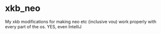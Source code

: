 # xkb_neo
My xkb modifications for making neo etc (inclusive vou) work properly with every part of the os. YES, even IntelliJ
